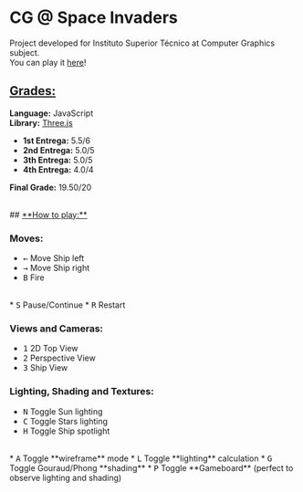 # **CG @ Space Invaders**

Project developed for Instituto Superior Técnico at Computer Graphics subject.  
You can play it [here](http://web.ist.utl.pt/~ist181115/CG/)!

## <u>**Grades:**</u>
**Language:** JavaScript  
**Library:** [Three.js](www.threejs.org)

* **1st Entrega:** 5.5/6
* **2nd Entrega:** 5.0/5
* **3th Entrega:** 5.0/5
* **4th Entrega:** 4.0/4

**Final Grade:** 19.50/20

<br>
## <u>**How to play:**</u>

### Moves:
* <kbd>←</kbd>  Move Ship left
* <kbd>→</kbd>  Move Ship right
* <kbd>B</kbd>  Fire  
<br>
* <kbd>S</kbd>  Pause/Continue
* <kbd>R</kbd>  Restart

### Views and Cameras:
* <kbd>1</kbd>  2D Top View
* <kbd>2</kbd>  Perspective View
* <kbd>3</kbd>  Ship View

### Lighting, Shading and Textures:
* <kbd>N</kbd>  Toggle Sun lighting
* <kbd>C</kbd>  Toggle Stars lighting
* <kbd>H</kbd>  Toggle Ship spotlight  
<br>
* <kbd>A</kbd>  Toggle **wireframe** mode
* <kbd>L</kbd>  Toggle **lighting** calculation
* <kbd>G</kbd>  Toggle Gouraud/Phong **shading**
* <kbd>P</kbd>  Toggle **Gameboard** (perfect to observe lighting and shading)
